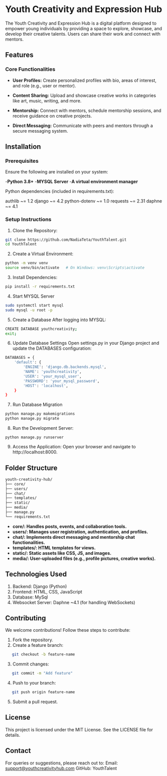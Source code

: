 # Youth Creativity and Expression Hub
The Youth Creativity and Expression Hub is a digital platform designed to empower young individuals by providing a space to explore, showcase, and develop their creative talents. Users can share their work and connect with mentors.

## Features
### Core Functionalities
- **User Profiles:**
Create personalized profiles with bio, areas of interest, and role (e.g., user or mentor).

- **Content Sharing:**
Upload and showcase creative works in categories like art, music, writing, and more.

- **Mentorship:**
Connect with mentors, schedule mentorship sessions, and receive guidance on creative projects.

- **Direct Messaging:**
Communicate with peers and mentors through a secure messaging system.

## Installation
### Prerequisites
Ensure the following are installed on your system:

-**Python 3.8+**
-**MYSQL Server**
-**A virtual environment manager**

Python dependencies (included in requirements.txt):

authlib ~= 1.2
django ~= 4.2
python-dotenv ~= 1.0
requests ~= 2.31
daphne ~= 4.1 

### Setup Instructions
1. Clone the Repository:

```sh
git clone https://github.com/NadiaTeta/YouthTalent.git
cd YouthTalent
```

2. Create a Virtual Environment:

```sh
python -m venv venv
source venv/bin/activate   # On Windows: venv\Scripts\activate
```

3. Install Dependencies:

```sh
pip install -r requirements.txt
```
4. Start MYSQL Server

```sh
sudo systemctl start mysql
sudo mysql -u root -p
```
5. Create a Database
After logging into MYSQL:
   
```sh
CREATE DATABASE youthcreativity;
exit;
```
6. Update Database Settings
Open settings.py in your Django project and update the DATABASES configuration:

```sh
DATABASES = {
    'default': {
        'ENGINE': 'django.db.backends.mysql',
        'NAME': 'youthcreativity',
        'USER': 'your_mysql_user',
        'PASSWORD': 'your_mysql_password',
        'HOST': 'localhost',
    }
}
```

7. Run Database Migration

```sh
python manage.py makemigrations
python manage.py migrate
```

8. Run the Development Server:

```
python manage.py runserver
```

9. Access the Application:
Open your browser and navigate to http://localhost:8000.

## Folder Structure
```sh
youth-creativity-hub/
├── core/
├── users/
├── chat/
├── templates/
├── static/
├── media/
├── manage.py
└── requirements.txt
```
- **core/: Handles posts, events, and collaboration tools.**
- **users/: Manages user registration, authentication, and profiles.**
- **chat/: Implements direct messaging and mentorship chat functionalities.**
- **templates/: HTML templates for views.**
- **static/: Static assets like CSS, JS, and images.**
- **media/: User-uploaded files (e.g., profile pictures, creative works).**
   
## Technologies Used
1. Backend: Django (Python)
2. Frontend: HTML, CSS, JavaScript
3. Database: MySql
4. Websocket Server: Daphne ~4.1 (for handling WebSockets)
   
## Contributing
We welcome contributions! Follow these steps to contribute:

1. Fork the repository.
2. Create a feature branch:
```sh
   git checkout -b feature-name
```
3. Commit changes:
```sh
   git commit -m "Add feature"
```
4. Push to your branch:
```sh
   git push origin feature-name
```
5. Submit a pull request.
 
## License
This project is licensed under the MIT License. See the LICENSE file for details.

## Contact
For queries or suggestions, please reach out to:
Email: support@youthcreativityhub.com
GitHub: YouthTalent

